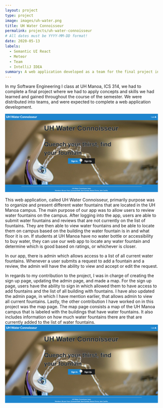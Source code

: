 ```yaml
---
layout: project
type: project
image: images/uh-water.png
title: UH Water Connoisseur
permalink: projects/uh-water-connoisseur
# All dates must be YYYY-MM-DD format!
date: 2020-05-13
labels:
  - Semantic UI React
  - Meteor
  - Team
  - IntelliJ IDEA
summary: A web application developed as a team for the final project in ICS 314.
---
```

In my Software Engineering I class at UH Manoa, ICS 314, we had to complete a final project where we had to apply concepts and skills we had learned and gained throughout the course of the semester. We were distributed into teams, and were expected to complete a web application development.

<img class="ui medium left floated rounded image" src="../images/projectpic.png">

This web application, called UH Water Connoisseur, primarily purpose was to organize and present different water fountains that are located in the UH Manoa campus. The main purpose of our app was to allow users to review water fountains on the campus. After logging into the app, users are able to submit water fountains and reviews that are not currently on the list of fountains. They are then able to view water fountains and be able to locate them on campus based on the building the water fountain is in and what floor it is on. If students at UH Manoa have no water bottle or accessibility to buy water, they can use our web app to locate any water fountain and determine which is good based on ratings, or whichever is closer.

In our app, there is admin which allows access to a list of all current water fountains. Whenever a user submits a request to add a fountain and a review, the admin will have the ability to view and accept or edit the request. 

In regards to my contribution to the project, I was in charge of creating the sign up page, updating the admin page, and made a map. For the sign up page, users have the ability to sign in which allowed them to have access to add fountains and the list of all building with fountains. I have also updated the admin page, in which I have mention earlier, that allows admin to view all current fountains. Lastly, the other contribution I have worked on in this project was the map page. The map page consists a map of the UH Manoa campus that is labeled with the buildings that have water fountains. It also includes information on how much water fountains there are that are currently added to the list of water fountains.
<img class="ui small floated rounded image" src="../images/projectpic.png">



